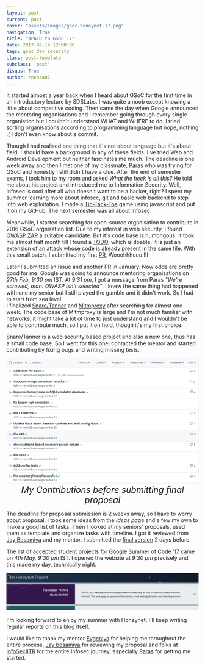 ```yaml
---
layout: post
current: post
cover: "assets/images/gsoc-honeynet-17.png"
navigation: True
title: "$PATH to GSoC'17"
date: 2017-06-14 12:00:00
tags: gsoc dev security
class: post-template
subclass: 'post'
disqus: True
author: rnehra01
---
```

It started almost a year back when I heard about GSoC for the first time in an introductory lecture by SDSLabs. I was quite
a noob except knowing a little about competitive coding. Then came the day when Google announced the mentoring organisations and I remember going through every single organistion but I couldn't understand WHAT and WHERE to do. I tried sorting organisations according to programming language but nope, nothing :( I don't even know about a commit.   

Though I had realised one thing that it's not about language but it's about field, I should have a background in any of these fields. I've tried Web and Android Development but neither fascinates me much. The deadline is one week away and then I met one of my classmate, <a href="https://paraschetal.in">Paras</a> who was trying for GSoC and honestly I still didn't have a clue. After the end of semester exams, I took him to my room and asked <i>What the heck is all this?</i> He told me about his project and introduced me to Information Security. Well, Infosec is cool after all who doesn't want to be a hacker, right? I spent my summer learning more about infosec, git and basic web backend to step into web exploitation. I made a <a href="https://github.com/rnehra01/Tic-Tac-Toe">Tic-Tack-Toe</a> game using javascript and put it on my GitHub. The next semester was all about Infosec.

Meanwhile, I started searching for open-source organisation to contribute in 2016 GSoC orgnisation list. Due to my interest in web security, I found <a href="github.com/zaproxy">OWASP ZAP</a> a suitable candidate. But it's code base is humongous. It took me almost half month till I found a <a href="https://github.com/zaproxy/zap-extensions/pull/706/files?diff=split#diff-0553f2ca6daf4d735deffd0ab535a2afL60">TODO</a>, which is doable. It is just an extension of an attack whose code is already present in the same file. With this small patch, I submitted my first <a href="https://github.com/zaproxy/zap-extensions/pull/706">PR</a>, Wooohhhuuu !!!   

Later I submitted an issue and another PR in January. Now odds are pretty good for me. Google was going to announce mentoring organisations on <i>27th Feb, 9:30 pm</i> IST. At <i>9:31 pm</i>, I got a message from Paras <i>"We're screwed, man. OWASP isn't selected"</i>.
I knew the same thing had happened with one my senior but I still played the gamble and it didn't work. So I had to start from sea level.<br>
I finalized <a href="https://www.honeynet.org/gsoc/ideas#snare-tanner">Snare/Tanner</a> and <a href="https://www.honeynet.org/gsoc/ideas#mitmproxy-core">Mitmproxy</a> after searching for almost one week. The code base of Mitmproxy is large and I'm not much familiar with networks, it might take a lot of time to just understand and I wouldn't be able to contribute much, so I put it on hold, though it's my first choice.

Snare/Tanner is a web security based project and also a new one, thus has a small code base. So I went for this one, contacted the mentor and started contributing by fixing bugs and writing missing tests.

<img src="/assets/images/gsoc17_before_pr.png" />
<center style="font-size: 1.4rem"><i>My Contributions before submitting final proposal</i></center>

The deadline for proposal submission is 2 weeks away, so I have to worry about proposal. I took some ideas from the <i>Ideas page</i> and a few my own to make a good list of tasks. Then I looked at my seniors' proposals, used them as template and organize tasks with timeline. I got it reviewed from <a href="https://twitter.com/jay_f0xtr0t">Jay Bosamiya</a> and my mentor. I submitted the <a href="/assets/pdf/HoneynetGSoCproposal.pdf">final version</a> 2 days before.

The list of accepted student projects for Google Summer of Code ‘17 came on <i>4th May, 9:30 pm</i> IST. I opened the website at <i>9:30 pm</i> precisely and this made my day, technically night.

<img src="/assets/images/gsoc17_snare_tanner.png" />

I'm looking forward to enjoy my summer with Honeynet. I'll keep writing regular reports on this blog itself.

I would like to thank my mentor <a href="https://github.com/afeena">Evgeniya</a> for helping me throughout the entire process, <a href="https://twitter.com/jay_f0xtr0t">Jay bosamiya</a> for reviewing my proposal and folks at <a href="https://github.com/InfoSecIITR">InfoSecIITR</a> for the entire Infosec journey, especially <a href="https://paraschetal.in">Paras</a> for getting me started.

